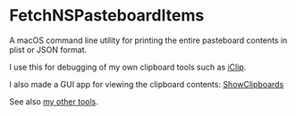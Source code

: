 # FetchNSPasteboardItems

A macOS command line utility for printing the entire pasteboard contents in plist or JSON format.

I use this for debugging of my own clipboard tools such as [iClip](http://iclipapp.com).

I also made a GUI app for viewing the clipboard contents: [ShowClipboards](http://www.tempel.org/ShowClipboards)

See also [my other tools](http://apps.tempel.org).
